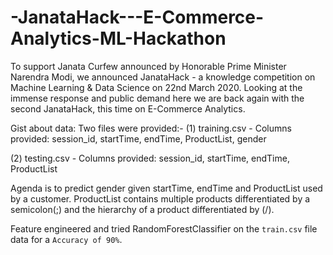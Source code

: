 # -JanataHack---E-Commerce-Analytics-ML-Hackathon
To support Janata Curfew announced by Honorable Prime Minister Narendra Modi, we announced JanataHack - a knowledge competition on Machine Learning &amp; Data Science on 22nd March 2020.   Looking at the immense response and public demand here we are back again with the second JanataHack, this time on E-Commerce Analytics.

Gist about data:
Two files were provided:- 
(1) training.csv - Columns provided: session_id, startTime, endTime, ProductList, gender

(2) testing.csv - Columns provided: session_id, startTime, endTime, ProductList

Agenda is to predict gender given startTime, endTime and ProductList used by a customer. ProductList contains multiple products differentiated by a semicolon(;) and the hierarchy of a product differentiated by (/). 

Feature engineered and tried RandomForestClassifier on the `train.csv` file data for a `Accuracy of 90%`.  
